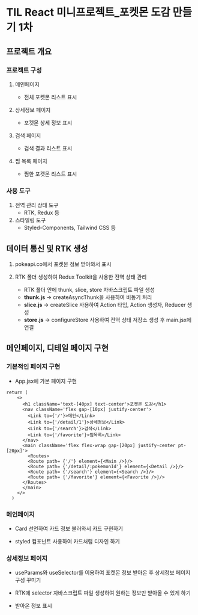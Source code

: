 # TIL React 미니프로젝트_포켓몬 도감 만들기 1차
## 프로젝트 개요

### 프로젝트 구성
1. 메인페이지
    * 전체 포켓몬 리스트 표시

2. 상세정보 페이지
    * 포켓몬 상세 정보 표시

3. 검색 페이지 
    * 검색 결과 리스트 표시

4. 찜 목록 페이지
    * 찜한 포켓몬 리스트 표시

### 사용 도구
1. 전역 관리 상태 도구
    * RTK, Redux 등
2. 스타일링 도구
    * Styled-Components, Tailwind CSS 등


## 데이터 통신 및 RTK 생성
1. pokeapi.co에서 포켓몬 정보 받아와서 표시

2. RTK 폴더 생성하여 Redux Toolkit을 사용한 전역 상태 관리 
    * RTK 폴더 안에 thunk, slice, store 자바스크립트 파일 생성
    * **thunk.js** -> createAsyncThunk을 사용하여 비동기 처리
    * **slice.js** -> createSlice 사용하여 Action 타입, Action 생성자, Reducer 생성
    * **store.js** -> configureStore 사용하여 전역 상태 저장소 생성 후 main.jsx에 연결

## 메인페이지, 디테일 페이지 구현
### 기본적인 페이지 구현
* App.jsx에 가본 페이지 구현
```
return (
    <>
      <h1 className='text-[40px] text-center'>포켓몬 도감</h1>
      <nav className='flex gap-[10px] justify-center'>
        <Link to={'/'}>메인</Link>
        <Link to={'/detail/1'}>상세정보</Link>
        <Link to={'/search'}>검색</Link>
        <Link to={'/favorite'}>찜목록</Link>
      </nav>
      <main className='flex flex-wrap gap-[20px] justify-center pt-[20px]'>
        <Routes>
        <Route path= {'/'} element={<Main />}/>
        <Route path= {'/detail/:pokemonId'} element={<Detail />}/>
        <Route path= {'/search'} element={<Search />}/>
        <Route path= {'/favorite'} element={<Favorite />}/>
      </Routes>
      </main>
    </>
  )
```
### 메인페이지
* Card 선언하여 카드 정보 불러와서 카드 구현하기

* styled 컴포넌트 사용하여 카드처럼 디자인 하기

### 상세정보 페이지
* useParams와 useSelector를 이용하여 포켓몬 정보 받아온 후 상세정보 페이지 구성 꾸미기

* RTK에 selector 자바스크립트 파일 생성하여 원하는 정보만 받아올 수 있게 하기

* 받아온 정보 표시